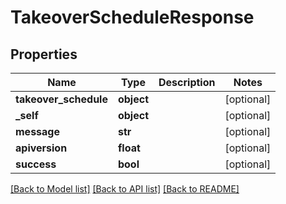 # TakeoverScheduleResponse

## Properties
Name | Type | Description | Notes
------------ | ------------- | ------------- | -------------
**takeover_schedule** | **object** |  | [optional] 
**_self** | **object** |  | [optional] 
**message** | **str** |  | [optional] 
**apiversion** | **float** |  | [optional] 
**success** | **bool** |  | [optional] 

[[Back to Model list]](../README.md#documentation-for-models) [[Back to API list]](../README.md#documentation-for-api-endpoints) [[Back to README]](../README.md)


